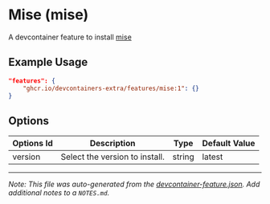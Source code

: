 
# Mise (mise)

A devcontainer feature to install [mise](https://mise.jdx.dev/)

## Example Usage

```json
"features": {
    "ghcr.io/devcontainers-extra/features/mise:1": {}
}
```

## Options

| Options Id | Description                    | Type   | Default Value |
| ---------- | ------------------------------ | ------ | ------------- |
| version    | Select the version to install. | string | latest        |

---

_Note: This file was auto-generated from the [devcontainer-feature.json](devcontainer-feature.json).  Add additional notes to a `NOTES.md`._